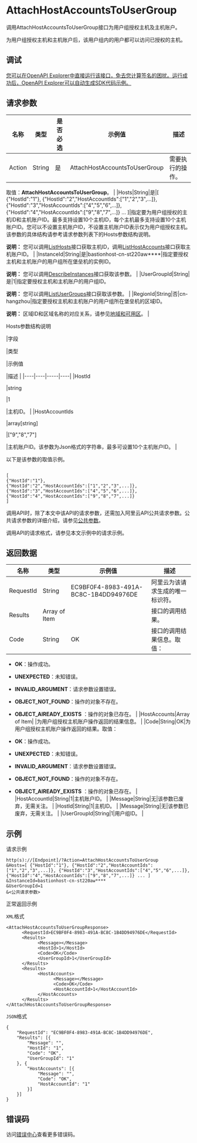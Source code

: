 # AttachHostAccountsToUserGroup

调用AttachHostAccountsToUserGroup接口为用户组授权主机及主机账户。

为用户组授权主机和主机账户后，该用户组内的用户都可以访问已授权的主机。

## 调试

[您可以在OpenAPI Explorer中直接运行该接口，免去您计算签名的困扰。运行成功后，OpenAPI Explorer可以自动生成SDK代码示例。](https://api.aliyun.com/#product=Yundun-bastionhost&api=AttachHostAccountsToUserGroup&type=RPC&version=2019-12-09)

## 请求参数

|名称|类型|是否必选|示例值|描述|
|--|--|----|---|--|
|Action|String|是|AttachHostAccountsToUserGroup|需要执行的操作。

 取值：**AttachHostAccountsToUserGroup**。 |
|Hosts|String|是|\[ \{"HostId":"1"\}, \{"HostId":"2","HostAccountIds":\["1","2","3",...\]\}, \{"HostId":"3","HostAccountIds":\["4","5","6",...\]\}, \{"HostId":"4","HostAccountIds":\["9","8","7",...\]\} ... \]|指定要为用户组授权的主机ID和主机账户ID。最多支持设置10个主机ID，每个主机最多支持设置10个主机账户ID。您可以不设置主机账户ID，不设置主机账户ID表示仅为用户组授权主机。该参数的具体结构请参考请求参数列表下的Hosts参数结构说明。

 **说明：** 您可以调用[ListHosts](~~200665~~)接口获取主机ID，调用[ListHostAccounts](~~204372~~)接口获取主机账户ID。 |
|InstanceId|String|是|bastionhost-cn-st220aw\*\*\*\*|指定要授权主机和主机账户的用户组所在堡垒机的实例ID。

 **说明：** 您可以调用[DescribeInstances](~~153281~~)接口获取该参数。 |
|UserGroupId|String|是|1|指定要授权主机和主机账户的用户组ID。

 **说明：** 您可以调用[ListUserGroups](~~204509~~)接口获取该参数。 |
|RegionId|String|否|cn-hangzhou|指定要授权主机和主机账户的用户组所在堡垒机的区域ID。

 **说明：** 区域ID和区域名称的对应关系，请参见[地域和可用区](~~40654~~)。 |

Hosts参数结构说明

|字段

|类型

|示例值

|描述 |
|----|----|-----|----|
|HostId

|string

|1

|主机ID。 |
|HostAccountIds

|array\[string\]

|\["9","8","7"\]

|主机账户ID。该参数为Json格式的字符串，最多可设置10个主机账户ID。 |

以下是该参数的取值示例。

```
 
[
{"HostId":"1"},
{"HostId":"2","HostAccountIds":["1","2","3",...]},
{"HostId":"3","HostAccountIds":["4","5","6",...]},
{"HostId":"4","HostAccountIds":["9","8","7",...]}
]

```

调用API时，除了本文中该API的请求参数，还需加入阿里云API公共请求参数。公共请求参数的详细介绍，请参见[公共参数](~~148139~~)。

调用API的请求格式，请参见本文示例中的请求示例。

## 返回数据

|名称|类型|示例值|描述|
|--|--|---|--|
|RequestId|String|EC9BF0F4-8983-491A-BC8C-1B4DD94976DE|阿里云为该请求生成的唯一标识符。 |
|Results|Array of Item| |接口的调用结果。 |
|Code|String|OK|接口的调用结果信息。取值：

 -   **OK**：操作成功。
-   **UNEXPECTED**：未知错误。
-   **INVALID\_ARGUMENT**：请求参数设置错误。
-   **OBJECT\_NOT\_FOUND**：操作的对象不存在。
-   **OBJECT\_AlREADY\_EXISTS** ：操作的对象已存在。 |
|HostAccounts|Array of Item| |为用户组授权主机账户操作返回的结果信息。 |
|Code|String|OK|为用户组授权主机账户操作返回的结果。取值：

 -   **OK**：操作成功。
-   **UNEXPECTED**：未知错误。
-   **INVALID\_ARGUMENT**：请求参数设置错误。
-   **OBJECT\_NOT\_FOUND**：操作的对象不存在。
-   **OBJECT\_AlREADY\_EXISTS** ：操作的对象已存在。 |
|HostAccountId|String|1|主机账户ID。 |
|Message|String|无|该参数已废弃，无需关注。 |
|HostId|String|1|主机ID。 |
|Message|String|无|该参数已废弃，无需关注。 |
|UserGroupId|String|1|用户组ID。 |

## 示例

请求示例

```
http(s)://[Endpoint]/?Action=AttachHostAccountsToUserGroup
&Hosts=[ {"HostId":"1"}, {"HostId":"2","HostAccountIds":["1","2","3",...]}, {"HostId":"3","HostAccountIds":["4","5","6",...]}, {"HostId":"4","HostAccountIds":["9","8","7",...]} ... ]
&InstanceId=bastionhost-cn-st220aw****
&UserGroupId=1
&<公共请求参数>
```

正常返回示例

`XML`格式

```
<AttachHostAccountsToUserGroupResponse>
      <RequestId>EC9BF0F4-8983-491A-BC8C-1B4DD94976DE</RequestId>
      <Results>
            <Message></Message>
            <HostId>1</HostId>
            <Code>OK</Code>
            <UserGroupId>1</UserGroupId>
      </Results>
      <Results>
            <HostAccounts>
                  <Message></Message>
                  <Code>OK</Code>
                  <HostAccountId>1</HostAccountId>
            </HostAccounts>
      </Results>
</AttachHostAccountsToUserGroupResponse>
```

`JSON`格式

```
{
	"RequestId": "EC9BF0F4-8983-491A-BC8C-1B4DD94976DE",
	"Results": [{
		"Message": "",
		"HostId": "1",
		"Code": "OK",
		"UserGroupId": "1"
	}, {
		"HostAccounts": [{
			"Message": "",
			"Code": "OK",
			"HostAccountId": "1"
		}]
	}]
}
```

## 错误码

访问[错误中心](https://error-center.alibabacloud.com/status/product/Yundun-bastionhost)查看更多错误码。

